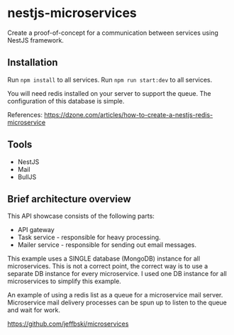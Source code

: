 # nestjs-microservices

Create a proof-of-concept for a communication between services using NestJS framework.

## Installation

Run `npm install` to all services.
Run `npm run start:dev` to all services.

You will need redis installed on your server to support the queue. The configuration of this database is simple.

References:
https://dzone.com/articles/how-to-create-a-nestjs-redis-microservice

## Tools

- NestJS
- Mail
- BullJS

## Brief architecture overview

This API showcase consists of the following parts:

- API gateway
- Task service - responsible for heavy processing.
- Mailer service - responsible for sending out email messages.

This example uses a SINGLE database (MongoDB) instance for all microservices. This is not a correct point, the correct way is to use a separate DB instance for every microservice. I used one DB instance for all microservices to simplify this example.

An example of using a redis list as a queue for a microservice mail server. Microservice mail delivery processes can be spun up to listen to the queue and wait for work.

https://github.com/jeffbski/microservices
